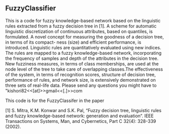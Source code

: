 ## FuzzyClassifier

This is a code for  fuzzy knowledge-based network based on the linguistic rules extracted from a fuzzy decision tree in [1].
A scheme for automatic linguistic discretization of continuous attributes, based on quantiles, is formulated. A novel concept for measuring the goodness of a decision tree, in terms of its compact-
ness (size) and efficient performance, is introduced. Linguistic rules are quantitatively evaluated using new indices. The rules are mapped to a fuzzy knowledge-based network, incorporating the frequency of samples and depth of the attributes in the decision tree. New fuzziness measures, in terms of class memberships, are used at the node level of the tree to take care of overlapping classes.The effectiveness of the system, in terms of recognition scores,
structure of decision tree, performance of rules, and network size, is extensively demonstrated on three sets of real-life data.
Please send any questions you might have to "kishori82<<[at]>>gmail<<[.]>>com


This code is for the FuzzyClassifer in the paper 

[1] S. Mitra, K.M. Konwar and S.K. Pal, “Fuzzy decision tree, linguistic rules and fuzzy knowledge-based
network: generation and evaluation“. IEEE Transactions on Systems, Man, and Cybernetics, Part C 32(4):
328-339 (2002).


